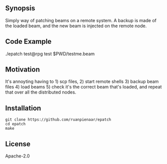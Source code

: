 ## Synopsis

Simply way of patching beams on a remote system.
A backup is made of the loaded beam, and the new beam is injected on the
remote node.

## Code Example

./epatch test@rpg test $PWD/testme.beam

## Motivation

It's annoyting having to 1) scp files, 2) start remote shells 3) backup beam files 4) load beams 5) check it's the correct beam that's loaded, and repeat that over all the distributed nodes.

## Installation

```
git clone https://github.com/ruanpienaar/epatch
cd epatch
make
```

## License

Apache-2.0